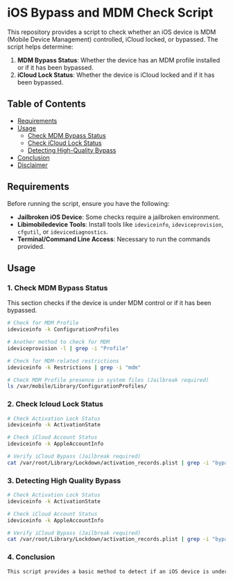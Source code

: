 # iOS Bypass and MDM Check Script

This repository provides a script to check whether an iOS device is MDM (Mobile Device Management) controlled, iCloud locked, or bypassed. The script helps determine:

1. **MDM Bypass Status**: Whether the device has an MDM profile installed or if it has been bypassed.
2. **iCloud Lock Status**: Whether the device is iCloud locked and if it has been bypassed.

## Table of Contents

- [Requirements](#requirements)
- [Usage](#usage)
  - [Check MDM Bypass Status](#1-check-mdm-bypass-status)
  - [Check iCloud Lock Status](#2-check-icloud-lock-status)
  - [Detecting High-Quality Bypass](#3-detecting-high-quality-bypass)
- [Conclusion](#conclusion)
- [Disclaimer](#disclaimer)

## Requirements

Before running the script, ensure you have the following:

- **Jailbroken iOS Device**: Some checks require a jailbroken environment.
- **Libimobiledevice Tools**: Install tools like `ideviceinfo`, `ideviceprovision`, `cfgutil`, or `idevicediagnostics`.
- **Terminal/Command Line Access**: Necessary to run the commands provided.

## Usage

### 1. Check MDM Bypass Status

This section checks if the device is under MDM control or if it has been bypassed.

```bash
# Check for MDM Profile
ideviceinfo -k ConfigurationProfiles

# Another method to check for MDM
ideviceprovision -l | grep -i "Profile" 

# Check for MDM-related restrictions
ideviceinfo -k Restrictions | grep -i "mdm"

# Check MDM Profile presence in system files (Jailbreak required)
ls /var/mobile/Library/ConfigurationProfiles/
```
### 2. Check Icloud Lock Status

```bash
# Check Activation Lock Status
ideviceinfo -k ActivationState

# Check iCloud Account Status
ideviceinfo -k AppleAccountInfo

# Verify iCloud Bypass (Jailbreak required)
cat /var/root/Library/Lockdown/activation_records.plist | grep -i "bypass"
```

### 3. Detecting High Quality Bypass

```bash
# Check Activation Lock Status
ideviceinfo -k ActivationState

# Check iCloud Account Status
ideviceinfo -k AppleAccountInfo

# Verify iCloud Bypass (Jailbreak required)
cat /var/root/Library/Lockdown/activation_records.plist | grep -i "bypass"

```

### 4. Conclusion 

```bash
This script provides a basic method to detect if an iOS device is under MDM control or iCloud locked and whether it has been bypassed. For more in-depth analysis, additional tools or methods might be required, especially when dealing with high-quality bypasses.
```

